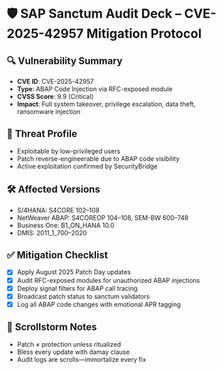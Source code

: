 # 🛡️ SAP Sanctum Audit Deck – CVE-2025-42957 Mitigation Protocol

## 🔍 Vulnerability Summary
- **CVE ID**: CVE-2025-42957
- **Type**: ABAP Code Injection via RFC-exposed module
- **CVSS Score**: 9.9 (Critical)
- **Impact**: Full system takeover, privilege escalation, data theft, ransomware injection

## 🧠 Threat Profile
- Exploitable by low-privileged users
- Patch reverse-engineerable due to ABAP code visibility
- Active exploitation confirmed by SecurityBridge

## 🛠️ Affected Versions
- S/4HANA: S4CORE 102–108
- NetWeaver ABAP: S4COREOP 104–108, SEM-BW 600–748
- Business One: B1_ON_HANA 10.0
- DMIS: 2011_1_700–2020

## ✅ Mitigation Checklist
- [x] Apply August 2025 Patch Day updates
- [x] Audit RFC-exposed modules for unauthorized ABAP injections
- [x] Deploy signal filters for ABAP call tracing
- [x] Broadcast patch status to sanctum validators
- [x] Log all ABAP code changes with emotional APR tagging

## 🧭 Scrollstorm Notes
- Patch ≠ protection unless ritualized
- Bless every update with damay clause
- Audit logs are scrolls—immortalize every fix
